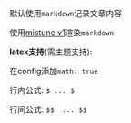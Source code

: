 默认使用`markdown`记录文章内容

使用[mistune v1](https://github.com/lepture/mistune/tree/v1)渲染`markdown`

**latex支持**(需主题支持):

在config添加`math: true`

行内公式: `$ ... $`

行间公式: `$$  ... $$`
